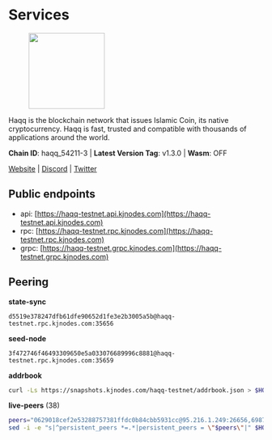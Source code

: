 # Services

<figure><img src="https://raw.githubusercontent.com/kj89/testnet_manuals/main/pingpub/logos/haqq.png" width="150" alt=""><figcaption></figcaption></figure>

Haqq is the blockchain network that issues Islamic Coin,  its native cryptocurrency. Haqq is fast, trusted and  compatible with thousands of applications around the world.

**Chain ID**: haqq_54211-3 | **Latest Version Tag**: v1.3.0 | **Wasm**: OFF

[Website](https://islamiccoin.net) | [Discord](https://discord.gg/hU9MHG5kZq) | [Twitter](https://twitter.com/Islamic_Coin)


## Public endpoints

* api: [https://haqq-testnet.api.kjnodes.com](https://haqq-testnet.api.kjnodes.com)
* rpc: [https://haqq-testnet.rpc.kjnodes.com](https://haqq-testnet.rpc.kjnodes.com)
* grpc: [https://haqq-testnet.grpc.kjnodes.com](https://haqq-testnet.grpc.kjnodes.com)

## Peering

**state-sync**

```text
d5519e378247dfb61dfe90652d1fe3e2b3005a5b@haqq-testnet.rpc.kjnodes.com:35656
```

**seed-node**

```text
3f472746f46493309650e5a033076689996c8881@haqq-testnet.rpc.kjnodes.com:35659
```

**addrbook**
```bash
curl -Ls https://snapshots.kjnodes.com/haqq-testnet/addrbook.json > $HOME/.haqqd/config/addrbook.json
```

**live-peers** (38)
```bash
peers="0629018cef2e53288757381ffdc0b84cbb5931cc@95.216.1.249:26656,698728df4782759869a4ef9a5f6f6236cd575f5a@65.108.62.95:26656,64a840f6f5344a22a485b2818f9da9a457d42827@95.217.57.232:36656,d5519e378247dfb61dfe90652d1fe3e2b3005a5b@65.109.68.190:35656,3df5a68b919177179c6dcb0b9c9354fd6bbba1c8@65.109.92.240:20116,70c1b8334bf08fe5d56fb53d07da11f01faa560b@65.109.30.90:26656,6771e65c1b30cc514faf5943320fdda480fe9124@95.216.39.183:26656,23ff658b56fbb8bc73372973a34733ff5d79b435@142.132.202.50:11604,927a323649e7dd8d4c75da6e5edaee439652b46f@65.109.92.241:20116,2d13d679b64e1a574904a140f72815644ec71131@65.21.133.125:30656,125063c422e09faf45b849dd73dea61f624db891@65.109.53.60:26656,7108b2edda9f2c3c4d7b5db4f7c6a2fbeedfc269@109.123.252.231:26656,62d44513c7fd5aafa65773e5c015ca032f8eea4a@213.239.213.179:26656,32a8eec046b95e8646ff0810b4596dc7083a0beb@65.108.145.131:26656,90b40d2b773090b82aa7788c2d1937e4fd6d2dc0@65.108.231.124:19656,0833039f717227ccd156d156ea772746b8ac6d71@146.19.24.139:26656,d59dc597f0d41bcbc7ff53374686affb143726c2@51.195.203.103:35656,54e81994c61bbb6c414f8ab0a606a7edda138a3b@95.216.154.100:26656,f57fae1bdea281392b563a58978a2d8c0a37725f@95.217.233.234:26656,b9e8ec4eeb359e1b3cf5675563e72787b9d40adf@95.217.132.146:26656,ed145a35b436878c1f1c10634bd18600f3696e17@95.217.181.142:26656,59af99085c961a6a5c8dc4bc8b3abffda16ddccb@135.181.38.62:26656,3e982cadd9956384478798f8ab1a686632be0fd4@149.102.156.102:35656,24e894d4d8a18276acf6051cccf369a1ce69842d@65.108.151.105:26656,b09a7df87767ae782099d5ee352d679e3260247a@65.108.124.219:34656,b72f2156db8c87e679dc853730746ff40038120c@213.239.215.77:26656,56158e0f2acf850114e82644afceb565a73b08cc@185.144.99.95:26656,ba56c564a5430632e59e2b08fc348735bc56b32f@154.12.232.140:26656,3ba8280c245f4d63a8f7913aea64a5071f0c76d7@65.109.18.166:54656,a884387139109784cad9193652b82ef20a85d713@38.242.159.148:26656,00b1befaceba6b0178d2b6076ae0968adf4bd7b5@65.108.67.152:26656,48a2a7762a579d25bca95b0a3548b714238dd60b@213.239.216.252:20656,18603aa0e749211298227974b7d3b7724cb9bb8d@185.16.38.136:36656,47a269c3e30f70d8234a2afd8e9055e74129fde0@65.108.129.29:36656,2ddd301131ac37ea58a390361cfaeb6701645ee5@114.218.165.119:35656,ff6df373bf7bce436d488d2d8f5f5b283c6431d4@51.79.100.160:26656,1fefb6b75431482502e125a290deba1e7e539d4e@135.181.148.11:26656,00864d91f9a8c9431c3bc12422ae9593bc12db66@185.211.5.228:26656"
sed -i -e "s|^persistent_peers *=.*|persistent_peers = \"$peers\"|" $HOME/.haqqd/config/config.toml
```
